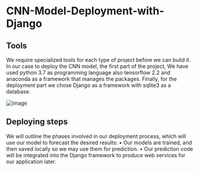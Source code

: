 # CNN-Model-Deployment-with-Django

## Tools

We require specialized tools for each type of project before we can build it. In our case to deploy
the CNN model, the first part of the project, We have used python 3.7 as
programming language also tensorflow 2.2 and anaconda as a framework that manages the packages.
Finally, for the deployment part we chose Django as a framework with sqlite3 as a database.

![image](https://user-images.githubusercontent.com/47029962/210519950-253289db-b0fd-4e5b-bcb8-9e9d251957a0.png)


## Deploying steps

We will outline the phases involved in our deployment process, which will use our model to forecast
the desired results:
• Our models are trained, and then saved locally so we may use them for prediction.
• Our prediction code will be integrated into the Django framework to produce web services for
our application later.

